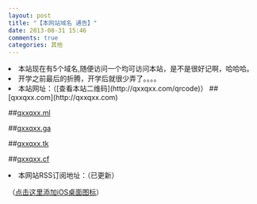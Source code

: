 ```yaml
---
layout: post
title: "【本网站域名 通告】"
date: 2013-08-31 15:46
comments: true
categories: 其他
---
```

<li>本站现在有5个域名,随便访问一个均可访问本站，是不是很好记啊，哈哈哈。
<li>开学之前最后的折腾，开学后就很少弄了。。。。

<li>本站网址：（[查看本站二维码](http://qxxqxx.com/qrcode)）
##[qxxqxx.com](http://qxxqxx.com)

##[qxxqxx.ml](http://qxxqxx.ml)

##[qxxqxx.ga](http://qxxqxx.ga)

##[qxxqxx.tk](http://qxxqxx.tk)

##[qxxqxx.cf](http://qxxqxx.cf)


<li>本网站RSS订阅地址：（已更新）
<http://qxxqxx.com/rss>

（[点击这里添加iOS桌面图标](/images/octopress-webclip/add-webclip.mobileconfig)）